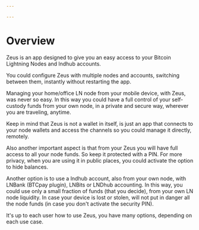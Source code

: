 ```yaml
---

---
```


# Overview
Zeus is an app designed to give you an easy access to your Bitcoin Lightning Nodes and lndhub accounts. 

You could configure Zeus with multiple nodes and accounts, switching between them, instantly without restarting the app.

Managing your home/office LN node from your mobile device, with Zeus, was never so easy. In this way you could have a full control of your self-custody funds from your own node, in a private and secure way, wherever you are traveling, anytime.

Keep in mind that Zeus is not a wallet in itself, is just an app that connects to your node wallets and access the channels so you could manage it directly, remotely.

Also another important aspect is that from your Zeus you will have full access to all your node funds. So keep it protected with a PIN. For more privacy, when you are using it in public places, you could activate the option to hide balances. 

Another option is to use a lndhub account, also from your own node, with LNBank (BTCpay plugin), LNBits or LNDhub accounting. In this way, you could use only a small fraction of funds (that you decide), from your own LN node liquidity. In case your device is lost or stolen, will not put in danger all the node funds (in case you don't activate the security PIN).

It's up to each user how to use Zeus, you have many options, depending on each use case.